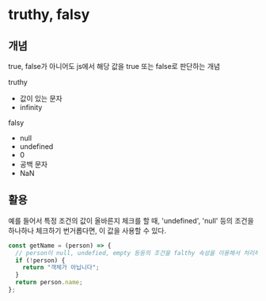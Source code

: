 # truthy, falsy
## 개념
true, false가 아니어도 js에서 해당 값을 true 또는 false로 판단하는 개념

truthy
- 값이 있는 문자
- infinity

falsy
- null
- undefined
- 0
- 공백 문자
- NaN

## 활용
예를 들어서 특정 조건의 값이 올바른지 체크를 할 때, 'undefined', 'null' 등의 조건을 하나하나 체크하기 번거롭다면, 이 값을 사용할 수 있다. 
```js
const getName = (person) => {
  // person이 null, undefied, empty 등등의 조건을 falthy 속성을 이용해서 처리해줄 수 있다
  if (!person) {
    return "객체가 아닙니다";
  }
  return person.name;
};
```